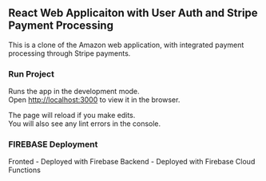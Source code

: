 ## React Web Applicaiton with User Auth and Stripe Payment Processing
This is a clone of the Amazon web application, with integrated payment processing through Stripe payments. 

### Run Project

Runs the app in the development mode.<br />
Open [http://localhost:3000](http://localhost:3000) to view it in the browser.

The page will reload if you make edits.<br />
You will also see any lint errors in the console.

### FIREBASE Deployment

Fronted - Deployed with Firebase
Backend - Deployed with Firebase Cloud Functions
